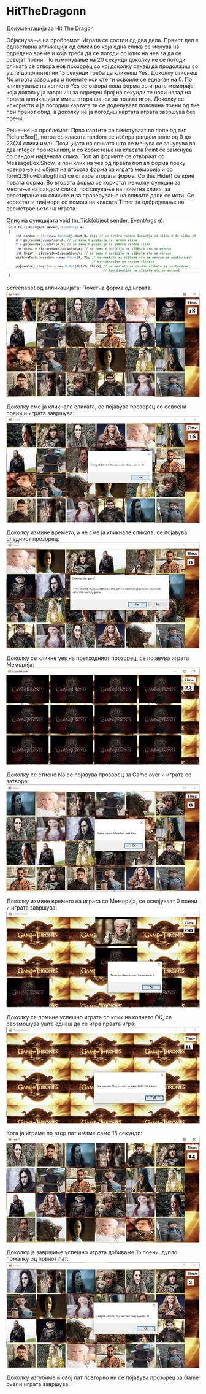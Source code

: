 # HitTheDragonn
Документација за Hit The Dragon


Објаснување на проблемот:
Играта се состои од два дела. Првиот дел е едноставна апликација од слики во која една слика се менува на одредено време и која треба да се погоди со клик на неа за да се освојат поени. По изминување на 20 секунди доколку не се погоди сликата се отвора нов прозорец со кој доколку сакаш да продолжиш со уште дополнителни 15 секунди треба да кликнеш Yes. Доколку стиснеш No играта завршува и поените кои сте ги освоиле се еднакви на 0. По кликнување на копчето Yes се отвора нова форма со играта меморија, која доколку ја завршиш за одреден број на секунди те носи назад на првата апликација и имаш втора шанса за првата игра. Доколку се искористи и ја погодиш картата ти се доделуваат половина поени од тие при првиот обид, а доколку не ја погодиш картата играта завршува без поени.

Решение на проблемот:
Прво картите се сместуваат во поле од тип PictureBox[], потоа со класата random се избира рандом поле од 0 до 23(24 слики има). Позицијата на сликата што се менува се зачувува во два integer променливи, и со користење на класата Point се заменува со рандом најдената слика. Поп ап формите се отвораат со MessageBox.Show, и при клик на yes од првата поп ап форма преку креирање на објект на втората форма за играта меморија и со form2.ShowDialog(this) се отвора втората форма. Со this.Hide() се крие првата форма. Во втората форма се користат неколку функции за местење на рандом слики, поставување на почетна слика, за ресетирање на сликите и за проверување на сликите дали се исти. Се користат и тиајмери со помош на класата Timer за одбројување на времетраењето на играта.

Опис на функцијата void tm_Tick(object sender, EventArgs e):
![alt tag](https://github.com/Tamara133046/HitTheDragonn/blob/master/prva.jpg)

Screenshot од апликацијата:
Почетна форма од играта:
![alt tag](https://github.com/Tamara133046/HitTheDragonn/blob/master/vtora.jpg)
 
Доколку сме ја кликнале сликата, се појавува прозорец со освоени поени и играта завршува:
![alt tag](https://github.com/Tamara133046/HitTheDragonn/blob/master/treta.jpg)
 
Доколку измине времето, а не сме ја кликнале сликата, се појавува следниот прозорец:
![alt tag](https://github.com/Tamara133046/HitTheDragonn/blob/master/chetvrta.jpg)

Доколку се кликне yes на претходниот прозорец, се појавува играта Меморија:
![alt tag](https://github.com/Tamara133046/HitTheDragonn/blob/master/petta.jpg)

Доколку се стисне No се појавува прозорец за Game over и играта се затвора:
![alt tag](https://github.com/Tamara133046/HitTheDragonn/blob/master/shesta.jpg)

Доколку измине времето на играта со Меморија, се освојуваат 0 поени и играта завршува:
![alt tag](https://github.com/Tamara133046/HitTheDragonn/blob/master/sedma.jpg)

Доколку се помине успешно играта со клик на копчето ОК, се овозмошува уште еднаш да се игра првата игра:
![alt tag](https://github.com/Tamara133046/HitTheDragonn/blob/master/osma.jpg)

Кога ја играме по втор пат имаме само 15 секунди:
![alt tag](https://github.com/Tamara133046/HitTheDragonn/blob/master/devetta.jpg)

Доколку ја завршиме успешно играта добиваме 15 поени, дупло помалку од првиот пат:
![alt tag](https://github.com/Tamara133046/HitTheDragonn/blob/master/desetta.jpg)

Доколку изгубиме и овој пат повторно ни се појавува прозорец за Game over и играта завршува.
